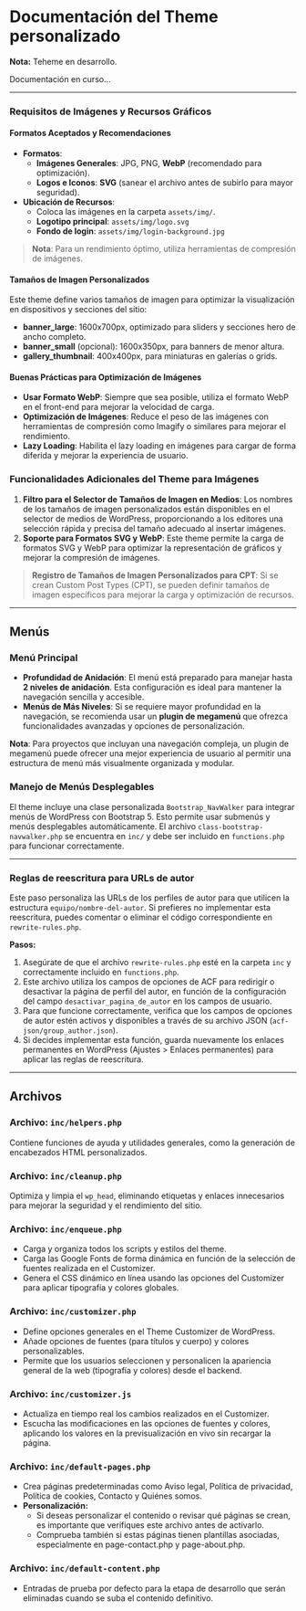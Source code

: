 # Documentación del Theme personalizado

<div class="notecard note">
  <p><strong>Nota:</strong> Teheme en desarrollo.</p>
  <p>Documentación en curso...</p>
</div>

---

### Requisitos de Imágenes y Recursos Gráficos

#### Formatos Aceptados y Recomendaciones

- **Formatos**:
  - **Imágenes Generales**: JPG, PNG, **WebP** (recomendado para optimización).
  - **Logos e Iconos**: **SVG** (sanear el archivo antes de subirlo para mayor seguridad).
- **Ubicación de Recursos**:
  - Coloca las imágenes en la carpeta `assets/img/`.
  - **Logotipo principal**: `assets/img/logo.svg`
  - **Fondo de login**: `assets/img/login-background.jpg`

> **Nota**: Para un rendimiento óptimo, utiliza herramientas de compresión de imágenes.

#### Tamaños de Imagen Personalizados

Este theme define varios tamaños de imagen para optimizar la visualización en dispositivos y secciones del sitio:

- **banner_large**: 1600x700px, optimizado para sliders y secciones hero de ancho completo.
- **banner_small** (opcional): 1600x350px, para banners de menor altura.
- **gallery_thumbnail**: 400x400px, para miniaturas en galerías o grids.

#### Buenas Prácticas para Optimización de Imágenes

- **Usar Formato WebP**: Siempre que sea posible, utiliza el formato WebP en el front-end para mejorar la velocidad de carga.
- **Optimización de Imágenes**: Reduce el peso de las imágenes con herramientas de compresión como Imagify o similares para mejorar el rendimiento.
- **Lazy Loading**: Habilita el lazy loading en imágenes para cargar de forma diferida y mejorar la experiencia de usuario.

### Funcionalidades Adicionales del Theme para Imágenes

1. **Filtro para el Selector de Tamaños de Imagen en Medios**: Los nombres de los tamaños de imagen personalizados están disponibles en el selector de medios de WordPress, proporcionando a los editores una selección rápida y precisa del tamaño adecuado al insertar imágenes.
2. **Soporte para Formatos SVG y WebP**: Este theme permite la carga de formatos SVG y WebP para optimizar la representación de gráficos y mejorar la compresión de imágenes.

> **Registro de Tamaños de Imagen Personalizados para CPT**: Si se crean Custom Post Types (CPT), se pueden definir tamaños de imagen específicos para mejorar la carga y optimización de recursos.

---

## Menús

### Menú Principal

- **Profundidad de Anidación**: El menú está preparado para manejar hasta **2 niveles de anidación**. Esta configuración es ideal para mantener la navegación sencilla y accesible.
- **Menús de Más Niveles**: Si se requiere mayor profundidad en la navegación, se recomienda usar un **plugin de megamenú** que ofrezca funcionalidades avanzadas y opciones de personalización.

**Nota**: Para proyectos que incluyan una navegación compleja, un plugin de megamenú puede ofrecer una mejor experiencia de usuario al permitir una estructura de menú más visualmente organizada y modular.

### Manejo de Menús Desplegables

El theme incluye una clase personalizada `Bootstrap_NavWalker` para integrar menús de WordPress con Bootstrap 5. Esto permite usar submenús y menús desplegables automáticamente. El archivo `class-bootstrap-navwalker.php` se encuentra en `inc/` y debe ser incluido en `functions.php` para funcionar correctamente.

---

### Reglas de reescritura para URLs de autor

Este paso personaliza las URLs de los perfiles de autor para que utilicen la estructura `equipo/nombre-del-autor`. Si prefieres no implementar esta reescritura, puedes comentar o eliminar el código correspondiente en `rewrite-rules.php`.

**Pasos:**

1. Asegúrate de que el archivo `rewrite-rules.php` esté en la carpeta `inc` y correctamente incluido en `functions.php`.
2. Este archivo utiliza los campos de opciones de ACF para redirigir o desactivar la página de perfil del autor, en función de la configuración del campo `desactivar_pagina_de_autor` en los campos de usuario.
3. Para que funcione correctamente, verifica que los campos de opciones de autor estén activos y disponibles a través de su archivo JSON (`acf-json/group_author.json`).
4. Si decides implementar esta función, guarda nuevamente los enlaces permanentes en WordPress (Ajustes > Enlaces permanentes) para aplicar las reglas de reescritura.

---

## Archivos

### Archivo: `inc/helpers.php`

Contiene funciones de ayuda y utilidades generales, como la generación de encabezados HTML personalizados.

### Archivo: `inc/cleanup.php`

Optimiza y limpia el `wp_head`, eliminando etiquetas y enlaces innecesarios para mejorar la seguridad y el rendimiento del sitio.

### Archivo: `inc/enqueue.php`

- Carga y organiza todos los scripts y estilos del theme.
- Carga las Google Fonts de forma dinámica en función de la selección de fuentes realizada en el Customizer.
- Genera el CSS dinámico en línea usando las opciones del Customizer para aplicar tipografía y colores globales.

### Archivo: `inc/customizer.php`

- Define opciones generales en el Theme Customizer de WordPress.
- Añade opciones de fuentes (para títulos y cuerpo) y colores personalizables.
- Permite que los usuarios seleccionen y personalicen la apariencia general de la web (tipografía y colores) desde el backend.

### Archivo: `inc/customizer.js`

- Actualiza en tiempo real los cambios realizados en el Customizer.
- Escucha las modificaciones en las opciones de fuentes y colores, aplicando los valores en la previsualización en vivo sin recargar la página.

### Archivo: `inc/default-pages.php`

- Crea páginas predeterminadas como Aviso legal, Política de privacidad, Política de cookies, Contacto y Quiénes somos.
- **Personalización:**
  - Si deseas personalizar el contenido o revisar qué páginas se crean, es importante que verifiques este archivo antes de activarlo.
  - Comprueba también si estas páginas tienen plantillas asociadas, especialmente en page-contact.php y page-about.php.

### Archivo: `inc/default-content.php`

- Entradas de prueba por defecto para la etapa de desarrollo que serán eliminadas cuando se suba el contenido definitivo.
